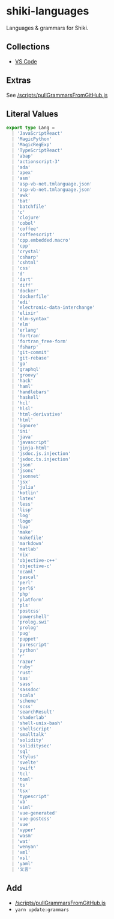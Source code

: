 # shiki-languages

Languages & grammars for Shiki.

## Collections

- [VS Code](https://github.com/microsoft/vscode)

## Extras

See [/scripts/pullGrammarsFromGitHub.js](/scripts/pullGrammarsFromGitHub.js)

## Literal Values

```ts
export type Lang =
  | 'JavaScriptReact'
  | 'MagicPython'
  | 'MagicRegExp'
  | 'TypeScriptReact'
  | 'abap'
  | 'actionscript-3'
  | 'ada'
  | 'apex'
  | 'asm'
  | 'asp-vb-net.tmlanguage.json'
  | 'asp-vb-net.tmlanguage.json'
  | 'awk'
  | 'bat'
  | 'batchfile'
  | 'c'
  | 'clojure'
  | 'cobol'
  | 'coffee'
  | 'coffeescript'
  | 'cpp.embedded.macro'
  | 'cpp'
  | 'crystal'
  | 'csharp'
  | 'cshtml'
  | 'css'
  | 'd'
  | 'dart'
  | 'diff'
  | 'docker'
  | 'dockerfile'
  | 'edi'
  | 'electronic-data-interchange'
  | 'elixir'
  | 'elm-syntax'
  | 'elm'
  | 'erlang'
  | 'fortran'
  | 'fortran_free-form'
  | 'fsharp'
  | 'git-commit'
  | 'git-rebase'
  | 'go'
  | 'graphql'
  | 'groovy'
  | 'hack'
  | 'haml'
  | 'handlebars'
  | 'haskell'
  | 'hcl'
  | 'hlsl'
  | 'html-derivative'
  | 'html'
  | 'ignore'
  | 'ini'
  | 'java'
  | 'javascript'
  | 'jinja-html'
  | 'jsdoc.js.injection'
  | 'jsdoc.ts.injection'
  | 'json'
  | 'jsonc'
  | 'jsonnet'
  | 'jsx'
  | 'julia'
  | 'kotlin'
  | 'latex'
  | 'less'
  | 'lisp'
  | 'log'
  | 'logo'
  | 'lua'
  | 'make'
  | 'makefile'
  | 'markdown'
  | 'matlab'
  | 'nix'
  | 'objective-c++'
  | 'objective-c'
  | 'ocaml'
  | 'pascal'
  | 'perl'
  | 'perl6'
  | 'php'
  | 'platform'
  | 'pls'
  | 'postcss'
  | 'powershell'
  | 'prolog.swi'
  | 'prolog'
  | 'pug'
  | 'puppet'
  | 'purescript'
  | 'python'
  | 'r'
  | 'razor'
  | 'ruby'
  | 'rust'
  | 'sas'
  | 'sass'
  | 'sassdoc'
  | 'scala'
  | 'scheme'
  | 'scss'
  | 'searchResult'
  | 'shaderlab'
  | 'shell-unix-bash'
  | 'shellscript'
  | 'smalltalk'
  | 'solidity'
  | 'soliditysec'
  | 'sql'
  | 'stylus'
  | 'svelte'
  | 'swift'
  | 'tcl'
  | 'toml'
  | 'ts'
  | 'tsx'
  | 'typescript'
  | 'vb'
  | 'viml'
  | 'vue-generated'
  | 'vue-postcss'
  | 'vue'
  | 'vyper'
  | 'wasm'
  | 'wat'
  | 'wenyan'
  | 'xml'
  | 'xsl'
  | 'yaml'
  | '文言'
```

## Add

- [/scripts/pullGrammarsFromGitHub.js](/scripts/pullGrammarsFromGitHub.js)
- `yarn update:grammars`